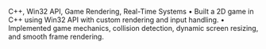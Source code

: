 C++, Win32 API, Game Rendering, Real-Time Systems 
• Built a 2D game in C++ using Win32 API with custom rendering and input handling. 
• Implemented game mechanics, collision detection, dynamic screen resizing, and smooth frame rendering.
